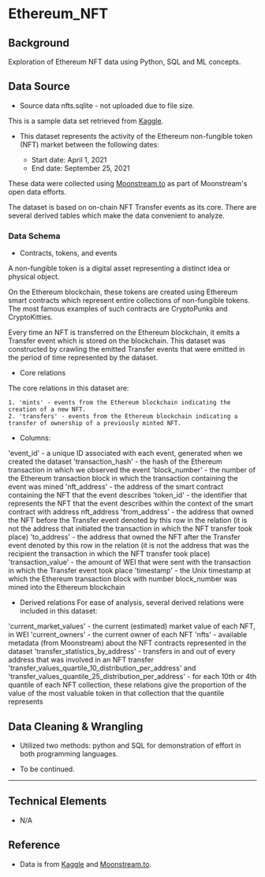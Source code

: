 # Ethereum_NFT

## Background 
Exploration of Ethereum NFT data using Python, SQL and ML concepts.

## Data Source
* Source data nfts.sqlite - not uploaded due to file size.

This is a sample data set retrieved from [Kaggle](https://www.kaggle.com/simiotic/ethereum-nfts).

* This dataset represents the activity of the Ethereum non-fungible token (NFT) market between the following dates:

    * Start date: April 1, 2021
    * End date: September 25, 2021

These data were collected using [Moonstream.to](https://moonstream.to/) as part of Moonstream's open data efforts.

The dataset is based on on-chain NFT Transfer events as its core. There are several derived tables which make the data convenient to analyze.

### Data Schema
* Contracts, tokens, and events

A non-fungible token is a digital asset representing a distinct idea or physical object.

On the Ethereum blockchain, these tokens are created using Ethereum smart contracts which represent entire collections of non-fungible tokens. The most famous examples of such contracts are CryptoPunks and CryptoKitties.

Every time an NFT is transferred on the Ethereum blockchain, it emits a Transfer event which is stored on the blockchain. This dataset was constructed by crawling the emitted Transfer events that were emitted in the period of time represented by the dataset.

* Core relations

The core relations in this dataset are:

    1. 'mints' - events from the Ethereum blockchain indicating the creation of a new NFT.
    2. 'transfers' - events from the Ethereum blockchain indicating a transfer of ownership of a previously minted NFT.

* Columns:

'event_id' - a unique ID associated with each event, generated when we created the dataset
'transaction_hash' - the hash of the Ethereum transaction in which we observed the event
'block_number' - the number of the Ethereum transaction block in which the transaction containing the event was mined
'nft_address' - the address of the smart contract containing the NFT that the event describes
'token_id' - the identifier that represents the NFT that the event describes within the context of the smart contract with address nft_address
'from_address' - the address that owned the NFT before the Transfer event denoted by this row in the relation (it is not the address that initiated the transaction in which the NFT transfer took place)
'to_address' - the address that owned the NFT after the Transfer event denoted by this row in the relation (it is not the address that was the recipient the transaction in which the NFT transfer took place)
'transaction_value' - the amount of WEI that were sent with the transaction in which the Transfer event took place
'timestamp' - the Unix timestamp at which the Ethereum transaction block with number block_number was mined into the Ethereum blockchain

* Derived relations
For ease of analysis, several derived relations were included in this dataset:

'current_market_values' - the current (estimated) market value of each NFT, in WEI
'current_owners' - the current owner of each NFT
'nfts' - available metadata (from Moonstream) about the NFT contracts represented in the dataset
'transfer_statistics_by_address' - transfers in and out of every address that was involved in an NFT transfer
'transfer_values_quartile_10_distribution_per_address' and 'transfer_values_quantile_25_distribution_per_address' - for each 10th or 4th quantile of each NFT collection, these relations give the proportion of the value of the most valuable token in that collection that the quantile represents

## Data Cleaning & Wrangling
* Utilized two methods: python and SQL for demonstration of effort in both programming languages.

* To be continued.

---

## Technical Elements

* N/A


## Reference
* Data is from [Kaggle](https://www.kaggle.com/simiotic/ethereum-nfts) and [Moonstream.to](https://moonstream.to/).